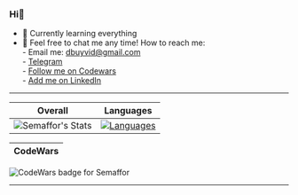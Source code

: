 ### Hi👋

- 🌱 Currently learning everything
- 💬 Feel free to chat me any time!
How to reach me:  
      - Email me: dbuyvid@gmail.com  
      - [Telegram](https://t.me/DimonchQ/)  
      - [Follow me on Codewars](https://www.codewars.com/users/Semaffor/)  
      - [Add me on LinkedIn](https://www.linkedin.com/in/dima-buyvid-4b2a44172/)  

***
Overall                    |  Languages
:-------------------------:|:-------------------------:
![Semaffor's Stats](https://github-readme-stats-1gin-git-master-semaffor.vercel.app/api?username=Semaffor&show_icons=true&theme=tokyonight&hide=contribs,prs) | [![Languages](https://github-readme-stats-1gin-git-master-semaffor.vercel.app/api/top-langs/?username=Semaffor&langs_count=8&layout=compact)](https://github.com/Semaffor)

CodeWars                   | 
:-------------------------:|
![CodeWars badge for Semaffor](https://www.codewars.com/users/Semaffor/badges/large)
***
